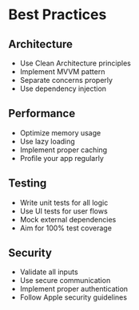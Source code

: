 # Best Practices

## Architecture

- Use Clean Architecture principles
- Implement MVVM pattern
- Separate concerns properly
- Use dependency injection

## Performance

- Optimize memory usage
- Use lazy loading
- Implement proper caching
- Profile your app regularly

## Testing

- Write unit tests for all logic
- Use UI tests for user flows
- Mock external dependencies
- Aim for 100% test coverage

## Security

- Validate all inputs
- Use secure communication
- Implement proper authentication
- Follow Apple security guidelines
